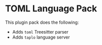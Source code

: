 # TOML Language Pack

This plugin pack does the following:

- Adds `toml` Treesitter parser
- Adds `taplo` language server

<!-- vim: set ft=markdown: -->